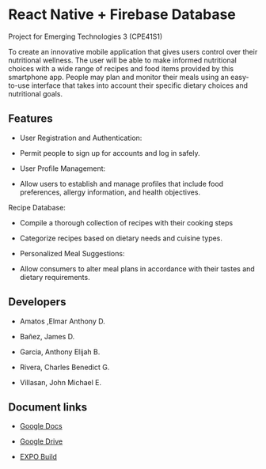 # React Native + Firebase Database
Project for Emerging Technologies 3 (CPE41S1)

To create an innovative mobile application that gives users control over their nutritional wellness. The user will be able to make informed nutritional choices with a wide range of recipes and food items provided by this smartphone app. People may plan and monitor their meals using an easy-to-use interface that takes into account their specific dietary choices and nutritional goals.

## Features

- User Registration and Authentication:

- Permit people to sign up for accounts and log in safely.

- User Profile Management:

- Allow users to establish and manage profiles that include food preferences, allergy information, and health objectives.

Recipe Database:

- Compile a thorough collection of recipes with their cooking steps

- Categorize recipes based on dietary needs and cuisine types.

- Personalized Meal Suggestions:

- Allow consumers to alter meal plans in accordance with their tastes and dietary requirements.

## Developers
- Amatos ,Elmar Anthony D.

- Bañez, James D.

- Garcia, Anthony Elijah B.

- Rivera, Charles Benedict G.

- Villasan, John Michael E.

## Document links
- [Google Docs](https://docs.google.com/document/d/1QgGxLL16hAd8iqzAlFyiCwMU1uEPizL6uY66fyZ3zcg/edit?usp=sharing)

- [Google Drive](https://drive.google.com/drive/folders/1fPSpFAnQ-w9H-MDlL07GGrqvjrKCPm0Y?usp=share_link)

- [EXPO Build](https://expo.dev/accounts/myan18/projects/foodie/builds/e5ddf265-b7c0-4efa-b008-694011641da9)

